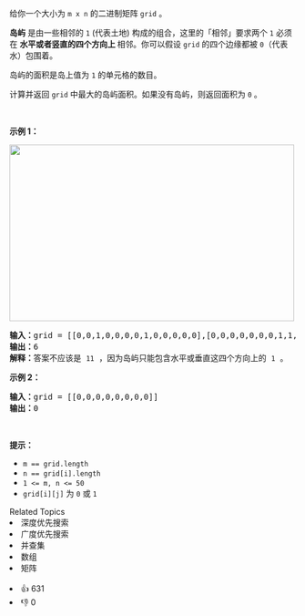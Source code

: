 <p>给你一个大小为 <code>m x n</code> 的二进制矩阵 <code>grid</code> 。</p>

<p><strong>岛屿</strong>&nbsp;是由一些相邻的&nbsp;<code>1</code>&nbsp;(代表土地) 构成的组合，这里的「相邻」要求两个 <code>1</code> 必须在 <strong>水平或者竖直的四个方向上 </strong>相邻。你可以假设&nbsp;<code>grid</code> 的四个边缘都被 <code>0</code>（代表水）包围着。</p>

<p>岛屿的面积是岛上值为 <code>1</code> 的单元格的数目。</p>

<p>计算并返回 <code>grid</code> 中最大的岛屿面积。如果没有岛屿，则返回面积为 <code>0</code> 。</p>

<p>&nbsp;</p>

<p><strong>示例 1：</strong></p>
<img alt="" src="https://assets.leetcode.com/uploads/2021/05/01/maxarea1-grid.jpg" style="width: 500px; height: 310px;" />
<pre>
<strong>输入：</strong>grid = [[0,0,1,0,0,0,0,1,0,0,0,0,0],[0,0,0,0,0,0,0,1,1,1,0,0,0],[0,1,1,0,1,0,0,0,0,0,0,0,0],[0,1,0,0,1,1,0,0,1,0,1,0,0],[0,1,0,0,1,1,0,0,1,1,1,0,0],[0,0,0,0,0,0,0,0,0,0,1,0,0],[0,0,0,0,0,0,0,1,1,1,0,0,0],[0,0,0,0,0,0,0,1,1,0,0,0,0]]
<strong>输出：</strong>6
<strong>解释：</strong>答案不应该是 <code>11</code> ，因为岛屿只能包含水平或垂直这四个方向上的 <code>1</code> 。
</pre>

<p><strong>示例 2：</strong></p>

<pre>
<strong>输入：</strong>grid = [[0,0,0,0,0,0,0,0]]
<strong>输出：</strong>0
</pre>

<p>&nbsp;</p>

<p><strong>提示：</strong></p>

<ul>
	<li><code>m == grid.length</code></li>
	<li><code>n == grid[i].length</code></li>
	<li><code>1 &lt;= m, n &lt;= 50</code></li>
	<li><code>grid[i][j]</code> 为 <code>0</code> 或 <code>1</code></li>
</ul>
<div><div>Related Topics</div><div><li>深度优先搜索</li><li>广度优先搜索</li><li>并查集</li><li>数组</li><li>矩阵</li></div></div><br><div><li>👍 631</li><li>👎 0</li></div>